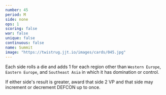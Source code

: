 ```yaml
---
number: 45
period: M
side: none
ops: 1
scoring: false
war: false
unique: false
continuous: false
name: Summit
image: "https://twistrug.jjt.io/images/cards/045.jpg"
---
```

Each side rolls a die and adds 1 for each region other than `Western Europe`, `Eastern Europe`, and `Southeast Asia` in which it has domination or control.

If either side's result is greater, award that side 2 VP and that side may increment or decrement DEFCON up to once.

